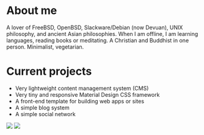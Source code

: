 # About me

A lover of FreeBSD, OpenBSD, Slackware/Debian (now Devuan), UNIX philosophy, and ancient Asian philosophies. When I am offline, I am learning languages, reading books or meditating. A Christian and Buddhist in one person. Minimalist, vegetarian.

# Current projects

- Very lightweight content management system (CMS)
- Very tiny and responsive Material Design CSS framework
- A front-end template for building web apps or sites
- A simple blog system
- A simple social network

![](https://github-readme-stats.vercel.app/api/top-langs/?username=jpacanowski)  ![](https://github-readme-stats.vercel.app/api/?username=jpacanowski&custom_title=My%20GitHub%20stats)

